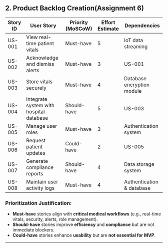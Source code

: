 
## 2. Product Backlog Creation(Assignment 6)

| Story ID | User Story | Priority (MoSCoW) | Effort Estimate | Dependencies |
|----------|-----------|------------------|----------------|--------------|
| US-001 | View real-time patient vitals | Must-have | 5 | IoT data streaming |
| US-002 | Acknowledge and dismiss alerts | Must-have | 3 | US-001 |
| US-003 | Store vitals securely | Must-have | 4 | Database encryption module |
| US-004 | Integrate system with hospital database | Should-have | 5 | US-003 |
| US-005 | Manage user roles | Must-have | 3 | Authentication system |
| US-006 | Request patient updates | Could-have | 2 | US-005 |
| US-007 | Generate compliance reports | Should-have | 4 | Data storage system |
| US-008 | Maintain user activity logs | Must-have | 4 | Authentication & database |
### **Prioritization Justification:**
- **Must-have** stories align with **critical medical workflows** (e.g., real-time vitals, security, alerts, role management).
- **Should-have** stories improve **efficiency** and **compliance** but are not immediate blockers.
- **Could-have** stories enhance **usability** but are **not essential for MVP**.

---
